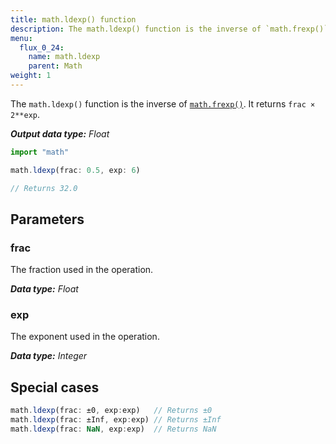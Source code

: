 ```yaml
---
title: math.ldexp() function
description: The math.ldexp() function is the inverse of `math.frexp()`. It returns `frac × 2**exp`.
menu:
  flux_0_24:
    name: math.ldexp
    parent: Math
weight: 1
---
```


The `math.ldexp()` function is the inverse of [`math.frexp()`](/flux/v0.x/functions/math/frexp).
It returns `frac × 2**exp`.

_**Output data type:** Float_

```js
import "math"

math.ldexp(frac: 0.5, exp: 6)

// Returns 32.0
```

## Parameters

### frac
The fraction used in the operation.

_**Data type:** Float_

### exp
The exponent used in the operation.

_**Data type:** Integer_

## Special cases
```js
math.ldexp(frac: ±0, exp:exp)   // Returns ±0
math.ldexp(frac: ±Inf, exp:exp) // Returns ±Inf
math.ldexp(frac: NaN, exp:exp)  // Returns NaN
```
